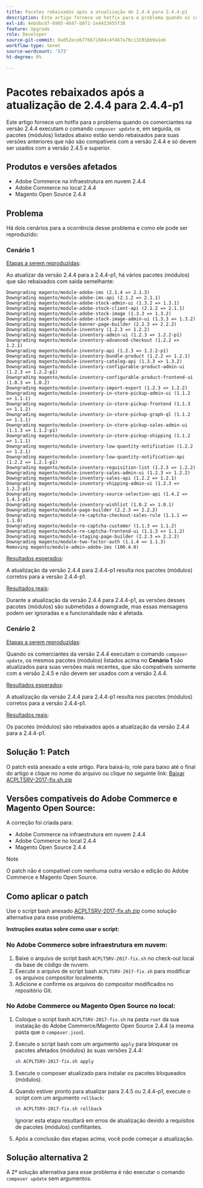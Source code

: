 ```yaml
---
title: Pacotes rebaixados após a atualização de 2.4.4 para 2.4.4-p1
description: Este artigo fornece um hotfix para o problema quando os comerciantes na versão 2.4.4 executam o comando "composer update" e, em seguida, os pacotes (módulos) listados abaixo são rebaixados para suas versões anteriores que não são compatíveis com a versão 2.4.4 e só devem ser usados com a versão 2.4.5 e superior.
exl-id: 4ebdbcd7-6905-4647-b071-1e4413455f38
feature: Upgrade
role: Developer
source-git-commit: 0ad52eceb776b71604c4f467a70c13191bb9a1eb
workflow-type: tm+mt
source-wordcount: '573'
ht-degree: 0%

---
```


# Pacotes rebaixados após a atualização de 2.4.4 para 2.4.4-p1

Este artigo fornece um hotfix para o problema quando os comerciantes na versão 2.4.4 executam o comando `composer update` e, em seguida, os pacotes (módulos) listados abaixo estão sendo rebaixados para suas versões anteriores que não são compatíveis com a versão 2.4.4 e só devem ser usados com a versão 2.4.5 e superior.

## Produtos e versões afetados

* Adobe Commerce na infraestrutura em nuvem 2.4.4
* Adobe Commerce no local 2.4.4
* Magento Open Source 2.4.4

## Problema

Há dois cenários para a ocorrência desse problema e como ele pode ser reproduzido:

### Cenário 1

<u>Etapas a serem reproduzidas</u>:

Ao atualizar da versão 2.4.4 para a 2.4.4-p1, há vários pacotes (módulos) que são rebaixados com saída semelhante:

```text
Downgrading magento/module-adobe-ims (2.1.4 => 2.1.3)
Downgrading magento/module-adobe-ims-api (2.1.2 => 2.1.1)
Downgrading magento/module-adobe-stock-admin-ui (1.3.2 => 1.3.1)
Downgrading magento/module-adobe-stock-client-api (2.1.2 => 2.1.1)
Downgrading magento/module-adobe-stock-image (1.3.3 => 1.3.2)
Downgrading magento/module-adobe-stock-image-admin-ui (1.3.3 => 1.3.2)
Downgrading magento/module-banner-page-builder (2.2.3 => 2.2.2)
Downgrading magento/module-inventory (1.2.3 => 1.2.2)
Downgrading magento/module-inventory-admin-ui (1.2.3 => 1.2.2-p1)
Downgrading magento/module-inventory-advanced-checkout (1.2.2 => 1.2.1)
Downgrading magento/module-inventory-api (1.2.3 => 1.2.2-p1)
Downgrading magento/module-inventory-bundle-product (1.2.2 => 1.2.1)
Downgrading magento/module-inventory-catalog-api (1.3.3 => 1.3.2)
Downgrading magento/module-inventory-configurable-product-admin-ui (1.2.3 => 1.2.2-p1)
Downgrading magento/module-inventory-configurable-product-frontend-ui (1.0.3 => 1.0.2)
Downgrading magento/module-inventory-import-export (1.2.3 => 1.2.2)
Downgrading magento/module-inventory-in-store-pickup-admin-ui (1.1.2 => 1.1.1)
Downgrading magento/module-inventory-in-store-pickup-frontend (1.1.3 => 1.1.2)
Downgrading magento/module-inventory-in-store-pickup-graph-ql (1.1.2 => 1.1.1)
Downgrading magento/module-inventory-in-store-pickup-sales-admin-ui (1.1.3 => 1.1.2-p1)
Downgrading magento/module-inventory-in-store-pickup-shipping (1.1.2 => 1.1.1)
Downgrading magento/module-inventory-low-quantity-notification (1.2.2 => 1.2.1)
Downgrading magento/module-inventory-low-quantity-notification-api (1.2.2 => 1.2.1-p1)
Downgrading magento/module-inventory-requisition-list (1.2.3 => 1.2.2)
Downgrading magento/module-inventory-sales-admin-ui (1.2.3 => 1.2.2)
Downgrading magento/module-inventory-sales-api (1.2.2 => 1.2.1)
Downgrading magento/module-inventory-shipping-admin-ui (1.2.3 => 1.2.2-p1)
Downgrading magento/module-inventory-source-selection-api (1.4.2 => 1.4.1-p1)
Downgrading magento/module-inventory-wishlist (1.0.2 => 1.0.1)
Downgrading magento/module-page-builder (2.2.3 => 2.2.2)
Downgrading magento/module-re-captcha-checkout-sales-rule (1.1.1 => 1.1.0)
Downgrading magento/module-re-captcha-customer (1.1.3 => 1.1.2)
Downgrading magento/module-re-captcha-frontend-ui (1.1.3 => 1.1.2)
Downgrading magento/module-staging-page-builder (2.2.3 => 2.2.2)
Downgrading magento/module-two-factor-auth (1.1.4 => 1.1.3)
Removing magento/module-admin-adobe-ims (100.4.0)
```

<u>Resultados esperados</u>:

A atualização da versão 2.4.4 para 2.4.4-p1 resulta nos pacotes (módulos) corretos para a versão 2.4.4-p1.

<u>Resultados reais</u>:

Durante a atualização da versão 2.4.4 para 2.4.4-p1, as versões desses pacotes (módulos) são submetidas a downgrade, mas essas mensagens podem ser ignoradas e a funcionalidade não é afetada.

### Cenário 2

<u>Etapas a serem reproduzidas</u>:

Quando os comerciantes da versão 2.4.4 executam o comando `composer update`, os mesmos pacotes (módulos) listados acima no **Cenário 1** são atualizados para suas versões mais recentes, que são compatíveis somente com a versão 2.4.5 e não devem ser usados com a versão 2.4.4.

<u>Resultados esperados</u>:

A atualização da versão 2.4.4 para 2.4.4-p1 resulta nos pacotes (módulos) corretos para a versão 2.4.4-p1.

<u>Resultados reais</u>:

Os pacotes (módulos) são rebaixados após a atualização da versão 2.4.4 para a 2.4.4-p1.

## Solução 1: Patch

O patch está anexado a este artigo. Para baixá-lo, role para baixo até o final do artigo e clique no nome do arquivo ou clique no seguinte link: [Baixar ACPLTSRV-2017-fix.sh.zip](assets/ACPLTSRV-2017-fix.sh.zip)

## Versões compatíveis do Adobe Commerce e Magento Open Source:

A correção foi criada para:

* Adobe Commerce na infraestrutura em nuvem 2.4.4
* Adobe Commerce no local 2.4.4
* Magento Open Source 2.4.4

>[!NOTE]
>
>O patch não é compatível com nenhuma outra versão e edição do Adobe Commerce e Magento Open Source.

## Como aplicar o patch

Use o script bash anexado [ACPLTSRV-2017-fix.sh.zip](assets/ACPLTSRV-2017-fix.sh.zip) como solução alternativa para esse problema.

**Instruções exatas sobre como usar o script:**

### No Adobe Commerce sobre infraestrutura em nuvem:

1. Baixe o arquivo de script bash `ACPLTSRV-2017-fix.sh` no check-out local da base de código de nuvem.
1. Execute o arquivo de script bash `ACPLTSRV-2017-fix.sh` para modificar os arquivos compositor localmente.
1. Adicione e confirme os arquivos do compositor modificados no repositório Git.

### No Adobe Commerce ou Magento Open Source no local:

1. Coloque o script bash `ACPLTSRV-2017-fix.sh` na pasta `root` da sua instalação do Adobe Commerce/Magento Open Source 2.4.4 (a mesma pasta que o `composer.json`).
1. Execute o script bash com um argumento `apply` para bloquear os pacotes afetados (módulos) às suas versões 2.4.4:

   ```bash
   sh ACPLTSRV-2017-fix.sh apply
   ```

1. Execute o composer atualizado para instalar os pacotes bloqueados (módulos).
1. Quando estiver pronto para atualizar para 2.4.5 ou 2.4.4-p1, execute o script com um argumento `rollback`:

   ```bash
   sh ACPLTSRV-2017-fix.sh rollback
   ```

   Ignorar esta etapa resultará em erros de atualização devido a requisitos de pacotes (módulos) conflitantes.
1. Após a conclusão das etapas acima, você pode começar a atualização.

## Solução alternativa 2

A 2ª solução alternativa para esse problema é não executar o comando `composer update` sem argumentos.
